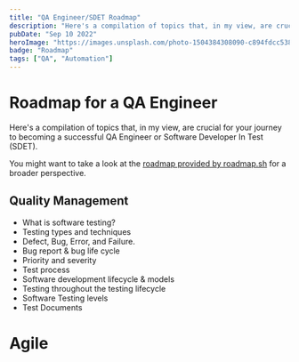 ```yaml
---
title: "QA Engineer/SDET Roadmap"
description: "Here's a compilation of topics that, in my view, are crucial for your journey to becoming a successful QA Engineer or Software Developer In Test (SDET)."
pubDate: "Sep 10 2022"
heroImage: "https://images.unsplash.com/photo-1504384308090-c894fdcc538d?q=80&w=3540&auto=format&fit=crop&ixlib=rb-4.0.3&ixid=M3wxMjA3fDB8MHxwaG90by1wYWdlfHx8fGVufDB8fHx8fA%3D%3D"
badge: "Roadmap"
tags: ["QA", "Automation"]
---
```


# Roadmap for a QA Engineer

Here's a compilation of topics that, in my view, are crucial for your journey to becoming a successful QA Engineer or Software Developer In Test (SDET).

You might want to take a look at the [roadmap provided by roadmap.sh](https://roadmap.sh/qa) for a broader perspective.

## Quality Management

- What is software testing?
- Testing types and techniques
- Defect, Bug, Error, and Failure.
- Bug report & bug life cycle
- Priority and severity
- Test process
- Software development lifecycle & models
- Testing throughout the testing lifecycle
- Software Testing levels
- Test Documents

# Agile
